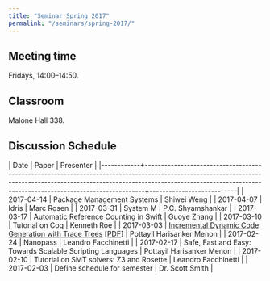 ```yaml
---
title: "Seminar Spring 2017"
permalink: "/seminars/spring-2017/"
---
```


Meeting time
------------

Fridays, 14:00–14:50.

Classroom
---------

Malone Hall 338.

Discussion Schedule
-------------------

|       Date | Paper                                                                                                                                                                                                                                    | Presenter                 |
|------------+------------------------------------------------------------------------------------------------------------------------------------------------------------------------------------------------------------------------------------------+---------------------------|
| 2017-04-14 | Package Management Systems                                                                                                                                                                                                               | Shiwei Weng               |
| 2017-04-07 | Idris                                                                                                                                                                                                                                    | Marc Rosen                |
| 2017-03-31 | System M                                                                                                                                                                                                                                 | P.C. Shyamshankar         |
| 2017-03-17 | Automatic Reference Counting in Swift                                                                                                                                                                                                    | Guoye Zhang               |
| 2017-03-10 | Tutorial on Coq                                                                                                                                                                                                                          | Kenneth Roe               |
| 2017-03-03 | [Incremental Dynamic Code Generation with Trace Trees](http://citeseerx.ist.psu.edu/viewdoc/summary?doi=10.1.1.113.557) [[PDF](http://www.ecst.csuchico.edu/~juliano/csci693/Presentations/2008w/Materials/ShahR/DOCS/ICS-TR-06-16.pdf)] | Pottayil Harisanker Menon |
| 2017-02-24 | Nanopass                                                                                                                                                                                                                                 | Leandro Facchinetti       |
| 2017-02-17 | Safe, Fast and Easy: Towards Scalable Scripting Languages                                                                                                                                                                                | Pottayil Harisanker Menon |
| 2017-02-10 | Tutorial on SMT solvers: Z3 and Rosette                                                                                                                                                                                                  | Leandro Facchinetti       |
| 2017-02-03 | Define schedule for semester                                                                                                                                                                                                             | Dr. Scott Smith           |
